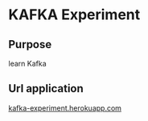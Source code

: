 # KAFKA Experiment
## Purpose
learn Kafka
## Url application
[kafka-experiment.herokuapp.com](kafka-experiment.herokuapp.com)
